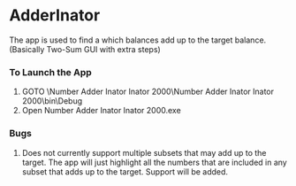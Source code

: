 # AdderInator
The app is used to find a which balances add up to the target balance. (Basically Two-Sum GUI with extra steps)

### To Launch the App
1. GOTO \Number Adder Inator Inator 2000\Number Adder Inator Inator 2000\bin\Debug
2. Open Number Adder Inator Inator 2000.exe

### Bugs
1. Does not currently support multiple subsets that may add up to the target. The app will just highlight all
the numbers that are included in any subset that adds up to the target. Support will be added.
